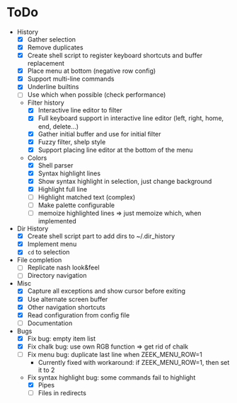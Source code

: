 # ToDo

- History
  - [x] Gather selection
  - [x] Remove duplicates
  - [x] Create shell script to register keyboard shortcuts and buffer
        replacement
  - [x] Place menu at bottom (negative row config)
  - [x] Support multi-line commands
  - [x] Underline builtins
  - [ ] Use which when possible (check performance)
  - Filter history
    - [x] Interactive line editor to filter
    - [x] Full keyboard support in interactive line editor (left, right, home,
          end, delete...)
    - [x] Gather initial buffer and use for initial filter
    - [x] Fuzzy filter, shelp style
    - [x] Support placing line editor at the bottom of the menu
  - Colors
    - [x] Shell parser
    - [x] Syntax highlight lines
    - [x] Show syntax highlight in selection, just change background
    - [x] Highlight full line
    - [ ] Highlight matched text (complex)
    - [ ] Make palette configurable
    - [ ] memoize highlighted lines => just memoize which, when implemented
- Dir History
  - [x] Create shell script part to add dirs to ~/.dir_history
  - [x] Implement menu
  - [x] `cd` to selection
- File completion
  - [ ] Replicate nash look&feel
  - [ ] Directory navigation
- Misc
  - [x] Capture all exceptions and show cursor before exiting
  - [x] Use alternate screen buffer
  - [x] Other navigation shortcuts
  - [x] Read configuration from config file
  - [ ] Documentation
- Bugs
  - [x] Fix bug: empty item list
  - [x] Fix chalk bug: use own RGB function => get rid of chalk
  - [ ] Fix menu bug: duplicate last line when ZEEK_MENU_ROW=1
    - Currently fixed with workaround: if ZEEK_MENU_ROW=1, then set it to 2
  - Fix syntax highlight bug: some commands fail to highlight
    - [x] Pipes
    - [ ] Files in redirects
